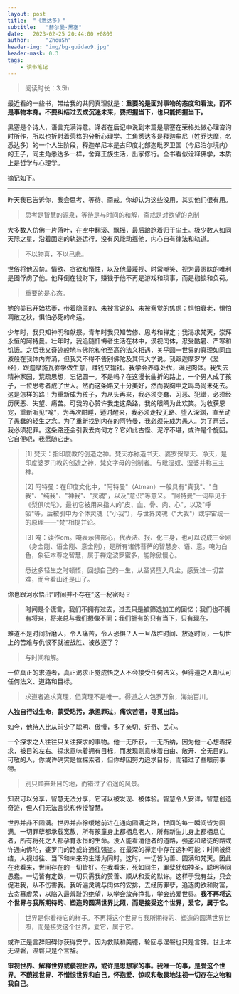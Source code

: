 ```yaml
---
layout: post
title:  "《悉达多》"
subtitle:   "赫尔曼·黑塞"
date:   2023-02-25 20:44:00 +0800
author:     "ZhouSh"
header-img: "img/bg-guidao9.jpg"
header-mask: 0.3
tags:
    - 读书笔记
---
```

> 阅读时长：3.5h

最近看的一些书，带给我的共同真理就是：**重要的是面对事物的态度和看法，而不是事物本身。不要纠结过去或沉迷未来，要把握当下，也只能把握当下。**

黑塞是个诗人，语言充满诗意。译者在后记中说到本篇是黑塞在荣格处做心理咨询时所作，所以也折射着荣格的分析心理学。主角悉达多是释迦牟尼（姓乔达摩，名悉达多）的一个人生阶段，释迦牟尼本是古印度北部迦毗罗卫国（今尼泊尔境内）的王子，同主角悉达多一样，舍弃王族生活，出家修行。全书看似诠释佛学，本质上是哲学与心理学。

摘记如下。

---

昨天我已告诉你，我会思考、等待、斋戒。你却认为这些没用，其实他们很有用。
> 思考是智慧的源泉，等待是与时间的和解，斋戒是对欲望的克制

大多数人仿佛一片落叶，在空中翻滚、飘摇，最后踉跄着归于尘土。极少数人如同天际之星，沿着固定的轨迹运行，没有风能动摇他，内心自有律法和轨道。
> 不以物喜，不以己悲。

世俗将他囚禁。情欲、贪欲和惰性，以及他最蔑视、时常嘲笑、视为最愚昧的唯利是图俘虏了他。他拜倒在钱财下，赚钱于他不再是游戏和琐事，而是枷锁和负荷。
> 重要的是心态。

她的美已开始枯萎，带着隐匿的、未被言说的、未被察觉的焦虑：惧怕衰老，惧怕凋敝之秋，惧怕必死的命运。

少年时，我只知神明和献祭。青年时我只知苦修、思考和禅定；我渴求梵天，崇拜永恒的阿特曼。壮年时，我追随忏悔者生活在林中，漠视肉体，忍受酷暑、严寒和饥饿。之后我又奇迹般地与佛陀和他至高的法义相遇，关乎圆一世界的真理如同血液般在我体内奔涌，但我又不得不告别佛陀及其伟大学说。我跟迦摩罗学《爱经》，跟迦摩施瓦弥学做生意，赚钱又输钱。我学会养尊处优，满足肉体。我失去精神家园，荒疏思想，忘记圆一。不是吗？在这漫长曲折的路上，一个男人成了孩子，一位思考者成了世人。然而这条路又十分美好，然而我胸中之鸣鸟尚未死去。这是怎样的路！为重新成为孩子，为从头再来，我必须变蠢、习恶、犯错，必须经历厌恶、失望、痛苦。可我的心赞许我走这条路，我的眼睛为此欢笑。为收获恩宠，重新听见“唵”，为再次酣睡，适时醒来，我必须走投无路、堕入深渊，直至动了愚蠢的轻生之念。为了重新找到内在的阿特曼，我必须先成为愚人。为了再活，我必须犯罪。这条路还会引我去向何方？它如此古怪、泥泞不堪，或许是个旋回。它自便吧，我愿随它走。
> [1] 梵天：指印度教的创造之神。梵天亦称造书天、婆罗贺摩天、净天，是印度婆罗门教的创造之神，梵文字母的创制者。与毗湿奴、湿婆并称三主神。
>
> [2] 阿特曼：在印度文化中，"阿特曼"（Atman）一般具有"真我"、"自我"、"纯我"、"神我"、"灵魂"，以及"意识"等意义。 "阿特曼"一词早见于《梨俱吠陀》，最初它被用来指人的"皮、血、骨、肉、心"，以及"呼吸"等，后被引申为个体灵魂（"小我"），与世界灵魂（"大我"）或宇宙统一的原理——"梵"相提并论。
>
> [3] 唵：读作om。唵表示佛部心，代表法、报、化三身，也可以说成三金刚（身金刚、语金刚、意金刚），是所有诸佛菩萨的智慧身、语、意。唵为白色，象征本尊之智慧，属于禅定波罗蜜多，能除傲慢心。
> 
> 悉达多轻生之时顿悟，回想自己的一生，从圣贤堕入凡尘，感受过一切苦难，而今看山还是山了。

你也跟河水悟出“时间并不存在”这一秘密吗？
> **时间是个谎言，我们不拥有过去，过去只是被筛选加工的回忆；我们也不拥有将来，将来总与我们想像不同；我们拥有的只有当下，只有现在。**

难道不是时间折磨人，令人痛苦，令人恐惧？人一旦战胜时间、放逐时间，一切世上的苦难与仇恨不就被战胜、被放逐了？
> 与时间和解。

一位真正的求道者，真正渴求正觉成悟之人不会接受任何法义。但得道之人却认可任何法义、道路和目标。
> 求道者追求真理，但真理不是唯一。得道之人包罗万象，海纳百川。

**人独自行过生命，蒙受玷污，承担罪过，痛饮苦酒，寻觅出路。**

如今，他待人比从前少了聪明、傲慢，多了亲切、好奇、关心。

一个探求之人往往只关注探求的事物。他一无所获，一无所纳，因为他一心想着探求，被目的左右。探求意味着拥有目标，而发现则意味着自由、敞开、全无目的。可敬的人，你或许确实是位探索者，但你却因努力追求目标，而错过了些眼前事物。
> 别只顾奔赴目的地，而错过了沿途的风景。

知识可以分享，智慧无法分享，它可以被发现、被体验。智慧令人安详，智慧创造奇迹，但人们无法言说和传授智慧。

世界并非不圆满。世界并非徐缓地前进在通向圆满之路，世间的每一瞬间皆为圆满。一切罪孽都承载宽赦，所有孩童身上都栖息老人，所有新生儿身上都栖息亡者，所有将死之人都孕育永恒的生命。没人能看清他者的道路，强盗和赌徒的路或许通向佛陀，婆罗门的路或许通往强盗。在最深的禅定中存在这种可能：时间被终结，人视过往、当下和未来的生活为同时。这时，一切皆为善、圆满和梵天。因此在我看来，世间存在的一切皆好。在我看来，死如同生，罪孽犹如神圣，聪明等同愚蠢。一切皆有定数，一切只需我的赞善、顺从和爱的默许。这样于我有益，只会促进我，从不伤害我。我听遍灵魂与肉体的安排，去经历罪孽，追逐肉欲和财富，去贪慕虚荣，以陷入最羞耻的绝望，以学会放弃挣扎，学会热爱世界。**我不再将这个世界与我所期待的、塑造的圆满世界比照，而是接受这个世界，爱它，属于它。**
> 世界是你看待它的样子。不再将这个世界与我所期待的、塑造的圆满世界比照，而是接受这个世界，爱它，属于它。

或许正是言辞阻碍你获得安宁。因为救赎和美德，轮回与涅磐也只是言辞。世上本无涅磐，涅磐只是个言辞。

**审视世界、解释世界或藐视世界，或许是思想家的事。我唯一的事，是爱这个世界。不藐视世界、不憎恨世界和自己，怀抱爱、惊叹和敬畏地注视一切存在之物和我自己。**